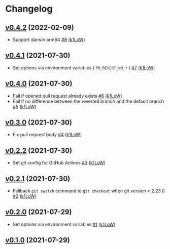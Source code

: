 # Changelog

## [v0.4.2](https://github.com/k1LoW/pr-revert/compare/v0.4.1...v0.4.2) (2022-02-09)

* Support darwin arm64 [#8](https://github.com/k1LoW/pr-revert/pull/8) ([k1LoW](https://github.com/k1LoW))

## [v0.4.1](https://github.com/k1LoW/pr-revert/compare/v0.4.0...v0.4.1) (2021-07-30)

* Set options via environment variables ( `PR_REVERT_NO_*` ) [#7](https://github.com/k1LoW/pr-revert/pull/7) ([k1LoW](https://github.com/k1LoW))

## [v0.4.0](https://github.com/k1LoW/pr-revert/compare/v0.3.0...v0.4.0) (2021-07-30)

* Fail if opened pull request already exists [#6](https://github.com/k1LoW/pr-revert/pull/6) ([k1LoW](https://github.com/k1LoW))
* Fail if no difference between the reverted branch and the default branch [#5](https://github.com/k1LoW/pr-revert/pull/5) ([k1LoW](https://github.com/k1LoW))

## [v0.3.0](https://github.com/k1LoW/pr-revert/compare/v0.2.2...v0.3.0) (2021-07-30)

* Fix pull request body [#4](https://github.com/k1LoW/pr-revert/pull/4) ([k1LoW](https://github.com/k1LoW))

## [v0.2.2](https://github.com/k1LoW/pr-revert/compare/v0.2.1...v0.2.2) (2021-07-30)

* Set git config for GitHub Actinos [#3](https://github.com/k1LoW/pr-revert/pull/3) ([k1LoW](https://github.com/k1LoW))

## [v0.2.1](https://github.com/k1LoW/pr-revert/compare/v0.2.0...v0.2.1) (2021-07-30)

* Fallback `git switch` command to `git checkout` when git version < 2.23.0 [#2](https://github.com/k1LoW/pr-revert/pull/2) ([k1LoW](https://github.com/k1LoW))

## [v0.2.0](https://github.com/k1LoW/pr-revert/compare/v0.1.0...v0.2.0) (2021-07-29)

* Set options via environment variables [#1](https://github.com/k1LoW/pr-revert/pull/1) ([k1LoW](https://github.com/k1LoW))

## [v0.1.0](https://github.com/k1LoW/pr-revert/compare/1bf2acdc3af8...v0.1.0) (2021-07-29)

